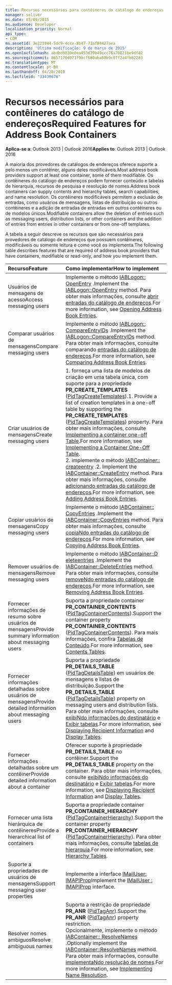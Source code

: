 ```yaml
---
title: Recursos necessários para contêineres do catálogo de endereços
manager: soliver
ms.date: 03/09/2015
ms.audience: Developer
localization_priority: Normal
api_type:
- COM
ms.assetid: 3e221944-5dc9-4cce-8b47-73af84427aea
description: 'Última modificação: 9 de março de 2015'
ms.openlocfilehash: abdbd9030e0ea053d39b49ecc76a78821be9df82
ms.sourcegitcommit: 8657170d071f9bcf680aba50b9c07f2a4fb82283
ms.translationtype: MT
ms.contentlocale: pt-BR
ms.lasthandoff: 04/28/2019
ms.locfileid: "33439678"
---
```

# <a name="required-features-for-address-book-containers"></a><span data-ttu-id="e3409-103">Recursos necessários para contêineres do catálogo de endereços</span><span class="sxs-lookup"><span data-stu-id="e3409-103">Required Features for Address Book Containers</span></span>

  
  
<span data-ttu-id="e3409-104">**Aplica-se a**: Outlook 2013 | Outlook 2016</span><span class="sxs-lookup"><span data-stu-id="e3409-104">**Applies to**: Outlook 2013 | Outlook 2016</span></span> 
  
<span data-ttu-id="e3409-105">A maioria dos provedores de catálogos de endereços oferece suporte a pelo menos um contêiner, alguns deles modificáveis.</span><span class="sxs-lookup"><span data-stu-id="e3409-105">Most address book providers support at least one container, some of them modifiable.</span></span> <span data-ttu-id="e3409-106">Os contêineres do catálogo de endereços podem fornecer conteúdo e tabelas de hierarquia, recursos de pesquisa e resolução de nomes.</span><span class="sxs-lookup"><span data-stu-id="e3409-106">Address book containers can supply contents and hierarchy tables, search capabilities, and name resolution.</span></span> <span data-ttu-id="e3409-107">Os contêineres modificáveis permitem a exclusão de entradas, como usuários de mensagens, listas de distribuição ou outros contêineres e a adição de entradas de entradas em outros contêineres ou de modelos únicos.</span><span class="sxs-lookup"><span data-stu-id="e3409-107">Modifiable containers allow the deletion of entries such as messaging users, distribution lists, or other containers and the addition of entries from entries in other containers or from one-off templates.</span></span>
  
<span data-ttu-id="e3409-108">A tabela a seguir descreve os recursos que são necessários para provedores de catálogo de endereços que possuem contêineres, modificáveis ou somente leitura e como você os implementa.</span><span class="sxs-lookup"><span data-stu-id="e3409-108">The following table describes features that are required of address book providers that have containers, modifiable or read-only, and how you implement them.</span></span>
  
|<span data-ttu-id="e3409-109">**Recurso**</span><span class="sxs-lookup"><span data-stu-id="e3409-109">**Feature**</span></span>|<span data-ttu-id="e3409-110">**Como implementar**</span><span class="sxs-lookup"><span data-stu-id="e3409-110">**How to implement**</span></span>|
|:-----|:-----|
|<span data-ttu-id="e3409-111">Usuários de mensagens de acesso</span><span class="sxs-lookup"><span data-stu-id="e3409-111">Access messaging users</span></span>  <br/> |<span data-ttu-id="e3409-112">Implemente o método [IABLogon:: OpenEntry](iablogon-openentry.md) .</span><span class="sxs-lookup"><span data-stu-id="e3409-112">Implement the [IABLogon::OpenEntry](iablogon-openentry.md) method.</span></span> <span data-ttu-id="e3409-113">Para obter mais informações, consulte [abrir entradas do catálogo de endereços](opening-address-book-entries.md).</span><span class="sxs-lookup"><span data-stu-id="e3409-113">For more information, see [Opening Address Book Entries](opening-address-book-entries.md).</span></span>  <br/> |
|<span data-ttu-id="e3409-114">Comparar usuários de mensagens</span><span class="sxs-lookup"><span data-stu-id="e3409-114">Compare messaging users</span></span>  <br/> |<span data-ttu-id="e3409-115">Implemente o método [IABLogon:: CompareEntryIDs](iablogon-compareentryids.md) .</span><span class="sxs-lookup"><span data-stu-id="e3409-115">Implement the [IABLogon::CompareEntryIDs](iablogon-compareentryids.md) method.</span></span> <span data-ttu-id="e3409-116">Para obter mais informações, consulte comparando [entradas do catálogo de endereços](comparing-address-book-entries.md).</span><span class="sxs-lookup"><span data-stu-id="e3409-116">For more information, see [Comparing Address Book Entries](comparing-address-book-entries.md).</span></span>  <br/> |
|<span data-ttu-id="e3409-117">Criar usuários de mensagens</span><span class="sxs-lookup"><span data-stu-id="e3409-117">Create messaging users</span></span>  <br/> |<span data-ttu-id="e3409-118">1. forneça uma lista de modelos de criação em uma tabela única, com suporte para a propriedade **PR_CREATE_TEMPLATES** ([PidTagCreateTemplates](pidtagcreatetemplates-canonical-property.md)).</span><span class="sxs-lookup"><span data-stu-id="e3409-118">1. Provide a list of creation templates in a one-off table by supporting the **PR_CREATE_TEMPLATES** ([PidTagCreateTemplates](pidtagcreatetemplates-canonical-property.md)) property.</span></span> <span data-ttu-id="e3409-119">Para obter mais informações, consulte [Implementing a container one-off Table](implementing-a-container-one-off-table.md).</span><span class="sxs-lookup"><span data-stu-id="e3409-119">For more information, see [Implementing a Container One-Off Table](implementing-a-container-one-off-table.md).</span></span>  <br/> <span data-ttu-id="e3409-120">2. implemente o método [IABContainer:: createentry](iabcontainer-createentry.md) .</span><span class="sxs-lookup"><span data-stu-id="e3409-120">2. Implement the [IABContainer::CreateEntry](iabcontainer-createentry.md) method.</span></span> <span data-ttu-id="e3409-121">Para obter mais informações, consulte [adicionando entradas do catálogo de endereços](adding-address-book-entries.md).</span><span class="sxs-lookup"><span data-stu-id="e3409-121">For more information, see [Adding Address Book Entries](adding-address-book-entries.md).</span></span>  <br/> |
|<span data-ttu-id="e3409-122">Copiar usuários de mensagens</span><span class="sxs-lookup"><span data-stu-id="e3409-122">Copy messaging users</span></span>  <br/> |<span data-ttu-id="e3409-123">Implemente o método [IABContainer:: CopyEntries](iabcontainer-copyentries.md) .</span><span class="sxs-lookup"><span data-stu-id="e3409-123">Implement the [IABContainer::CopyEntries](iabcontainer-copyentries.md) method.</span></span> <span data-ttu-id="e3409-124">Para obter mais informações, consulte [copiaNdo entradas do catálogo de endereços](copying-address-book-entries.md).</span><span class="sxs-lookup"><span data-stu-id="e3409-124">For more information, see [Copying Address Book Entries](copying-address-book-entries.md).</span></span>  <br/> |
|<span data-ttu-id="e3409-125">Remover usuários de mensagens</span><span class="sxs-lookup"><span data-stu-id="e3409-125">Remove messaging users</span></span>  <br/> |<span data-ttu-id="e3409-126">Implemente o método [IABContainer::D eleteentries](iabcontainer-deleteentries.md) .</span><span class="sxs-lookup"><span data-stu-id="e3409-126">Implement the [IABContainer::DeleteEntries](iabcontainer-deleteentries.md) method.</span></span> <span data-ttu-id="e3409-127">Para obter mais informações, consulte [removeNdo entradas do catálogo de endereços](removing-address-book-entries.md).</span><span class="sxs-lookup"><span data-stu-id="e3409-127">For more information, see [Removing Address Book Entries](removing-address-book-entries.md).</span></span>  <br/> |
|<span data-ttu-id="e3409-128">Fornecer informações de resumo sobre usuários de mensagens</span><span class="sxs-lookup"><span data-stu-id="e3409-128">Provide summary information about messaging users</span></span>  <br/> |<span data-ttu-id="e3409-129">Suporta a propriedade container **PR_CONTAINER_CONTENTS** ([PidTagContainerContents](pidtagcontainercontents-canonical-property.md)).</span><span class="sxs-lookup"><span data-stu-id="e3409-129">Support the container property **PR_CONTAINER_CONTENTS** ([PidTagContainerContents](pidtagcontainercontents-canonical-property.md)).</span></span> <span data-ttu-id="e3409-130">Para mais informações, confira [Tabelas de Conteúdo](contents-tables.md).</span><span class="sxs-lookup"><span data-stu-id="e3409-130">For more information, see [Contents Tables](contents-tables.md).</span></span>  <br/> |
|<span data-ttu-id="e3409-131">Fornecer informações detalhadas sobre usuários de mensagens</span><span class="sxs-lookup"><span data-stu-id="e3409-131">Provide detailed information about messaging users</span></span>  <br/> |<span data-ttu-id="e3409-132">Suporta a propriedade **PR_DETAILS_TABLE** ([PidTagDetailsTable](pidtagdetailstable-canonical-property.md)) em usuários de mensagens e listas de distribuição.</span><span class="sxs-lookup"><span data-stu-id="e3409-132">Support the **PR_DETAILS_TABLE** ([PidTagDetailsTable](pidtagdetailstable-canonical-property.md)) property on messaging users and distribution lists.</span></span> <span data-ttu-id="e3409-133">Para obter mais informações, consulte [exibiNdo informações do destinatário](displaying-recipient-information.md) e [Exibir tabelas](display-tables.md).</span><span class="sxs-lookup"><span data-stu-id="e3409-133">For more information, see [Displaying Recipient Information](displaying-recipient-information.md) and [Display Tables](display-tables.md).</span></span>  <br/> |
|<span data-ttu-id="e3409-134">Fornecer informações detalhadas sobre um contêiner</span><span class="sxs-lookup"><span data-stu-id="e3409-134">Provide detailed information about a container</span></span>  <br/> |<span data-ttu-id="e3409-135">Oferecer suporte à propriedade **PR_DETAILS_TABLE** no contêiner.</span><span class="sxs-lookup"><span data-stu-id="e3409-135">Support the **PR_DETAILS_TABLE** property on the container.</span></span> <span data-ttu-id="e3409-136">Para obter mais informações, consulte [exibiNdo informações do destinatário](displaying-recipient-information.md) e [Exibir tabelas](display-tables.md).</span><span class="sxs-lookup"><span data-stu-id="e3409-136">For more information, see [Displaying Recipient Information](displaying-recipient-information.md) and [Display Tables](display-tables.md).</span></span>  <br/> |
|<span data-ttu-id="e3409-137">Fornecer uma lista hierárquica de contêineres</span><span class="sxs-lookup"><span data-stu-id="e3409-137">Provide a hierarchical list of containers</span></span>  <br/> |<span data-ttu-id="e3409-138">Suporta a propriedade container **PR_CONTAINER_HIERARCHY** ([PidTagContainerHierarchy](pidtagcontainerhierarchy-canonical-property.md)).</span><span class="sxs-lookup"><span data-stu-id="e3409-138">Support the container property **PR_CONTAINER_HIERARCHY** ([PidTagContainerHierarchy](pidtagcontainerhierarchy-canonical-property.md)).</span></span> <span data-ttu-id="e3409-139">Para obter mais informações, consulte [tabelas de hierarquia](hierarchy-tables.md).</span><span class="sxs-lookup"><span data-stu-id="e3409-139">For more information, see [Hierarchy Tables](hierarchy-tables.md).</span></span>  <br/> |
|<span data-ttu-id="e3409-140">Suporte a propriedades de usuários de mensagens</span><span class="sxs-lookup"><span data-stu-id="e3409-140">Support messaging user properties</span></span>  <br/> |<span data-ttu-id="e3409-141">Implemente a interface [IMailUser: IMAPIProp](imailuserimapiprop.md)</span><span class="sxs-lookup"><span data-stu-id="e3409-141">Implement the [IMailUser : IMAPIProp](imailuserimapiprop.md) interface.</span></span>  <br/> |
|<span data-ttu-id="e3409-142">Resolver nomes ambíguos</span><span class="sxs-lookup"><span data-stu-id="e3409-142">Resolve ambiguous names</span></span>  <br/> | <span data-ttu-id="e3409-143">Suporta a restrição de propriedade **PR_ANR** ([PidTagAnr](pidtaganr-canonical-property.md)).</span><span class="sxs-lookup"><span data-stu-id="e3409-143">Support the **PR_ANR** ([PidTagAnr](pidtaganr-canonical-property.md)) property restriction.</span></span>  <br/>  <span data-ttu-id="e3409-144">Opcionalmente, implemente o método [IABContainer:: ResolveNames](iabcontainer-resolvenames.md) .</span><span class="sxs-lookup"><span data-stu-id="e3409-144">Optionally implement the [IABContainer::ResolveNames](iabcontainer-resolvenames.md) method.</span></span> <span data-ttu-id="e3409-145">Para obter mais informações, consulte [implementaNdo resolução de nomes](implementing-name-resolution.md).</span><span class="sxs-lookup"><span data-stu-id="e3409-145">For more information, see [Implementing Name Resolution](implementing-name-resolution.md).</span></span>  <br/> |
   

